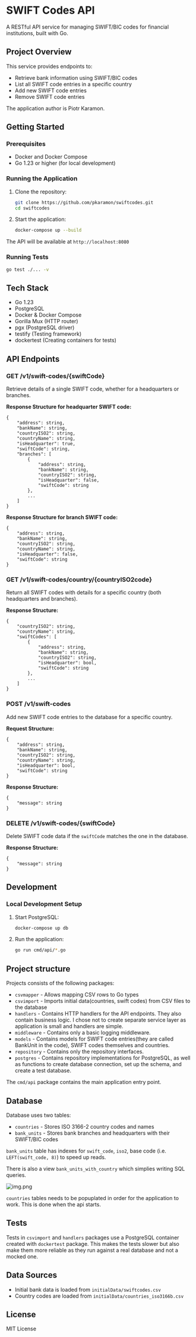 # SWIFT Codes API

A RESTful API service for managing SWIFT/BIC codes for financial institutions, built with Go.

## Project Overview

This service provides endpoints to:

- Retrieve bank information using SWIFT/BIC codes
- List all SWIFT code entries in a specific country
- Add new SWIFT code entries
- Remove SWIFT code entries

The application author is Piotr Karamon.

## Getting Started

### Prerequisites

- Docker and Docker Compose
- Go 1.23 or higher (for local development)

### Running the Application

1. Clone the repository:
    ```bash
    git clone https://github.com/pkaramon/swiftcodes.git
    cd swiftcodes
    ```

2. Start the application:
    ```bash
    docker-compose up --build
    ```

The API will be available at `http://localhost:8080`

### Running Tests

```bash
go test ./... -v
```

## Tech Stack

- Go 1.23
- PostgreSQL
- Docker & Docker Compose
- Gorilla Mux (HTTP router)
- pgx (PostgreSQL driver)
- testify (Testing framework)
- dockertest (Creating containers for tests)

## API Endpoints

### GET /v1/swift-codes/{swiftCode}

Retrieve details of a single SWIFT code, whether for a headquarters or branches.

**Response Structure for headquarter SWIFT code:**

```
{
    "address": string,
    "bankName": string,
    "countryISO2": string,
    "countryName": string,
    "isHeadquarter": true,
    "swiftCode": string,
    "branches": [
        {
            "address": string,
            "bankName": string,
            "countryISO2": string,
            "isHeadquarter": false,
            "swiftCode": string
        },
        ...
    ]
}
```

**Response Structure for branch SWIFT code:**

```
{
    "address": string,
    "bankName": string,
    "countryISO2": string,
    "countryName": string,
    "isHeadquarter": false,
    "swiftCode": string
}
```

### GET /v1/swift-codes/country/{countryISO2code}

Return all SWIFT codes with details for a specific country (both headquarters and branches).

**Response Structure:**

```
{
    "countryISO2": string,
    "countryName": string,
    "swiftCodes": [
        {
            "address": string,
            "bankName": string,
            "countryISO2": string,
            "isHeadquarter": bool,
            "swiftCode": string
        },
        ...
    ]
}
```

### POST /v1/swift-codes

Add new SWIFT code entries to the database for a specific country.

**Request Structure:**

```
{
    "address": string,
    "bankName": string,
    "countryISO2": string,
    "countryName": string,
    "isHeadquarter": bool,
    "swiftCode": string
}
```

**Response Structure:**

```
{
    "message": string
}
```

### DELETE /v1/swift-codes/{swiftCode}

Delete SWIFT code data if the `swiftCode` matches the one in the database.

**Response Structure:**

```
{
    "message": string
}
```

## Development

### Local Development Setup

1. Start PostgreSQL:
    ```bash
    docker-compose up db
    ```

2. Run the application:
    ```bash
    go run cmd/api/*.go
    ```

## Project structure 

Projects consists of the following packages:
- `csvmapper` - Allows mapping CSV rows to Go types
- `csvimport` - Imports initial data(countries, swift codes) from CSV files to the database
- `handlers` - Contains HTTP handlers for the API endpoints. They also contain business logic.
   I chose not to create separate service layer as application is small and handlers are simple.
- `middleware` - Contains only a basic logging middleware.
- `models` - Contains models for SWIFT code entries(they are called BankUnit in the code), SWIFT codes themselves and countries.
- `repository` - Contains only the repository interfaces.
- `postgres` - Contains repository implementations for PostgreSQL, as well as functions to create database connection, 
              set up the schema, and create a test database.

The `cmd/api` package contains the main application entry point.

## Database

Database uses two tables:

- `countries` - Stores ISO 3166-2 country codes and names
- `bank_units` - Stores bank branches and headquarters with their SWIFT/BIC codes

`bank_units` table has indexes for `swift_code`, `iso2`, base code (i.e. `LEFT(swift_code, 8)`) to
speed up reads.

There is also a view `bank_units_with_country` which simplies writing SQL queries.

![img.png](schema.png)

`countries` tables needs to be popuplated in order for the application to work. This is done when the api starts.

## Tests

Tests in `csvimport` and `handlers` packages use a PostgreSQL container created with `dockertest` package.
This makes the tests slower but also make them more reliable as they run against a real database and not a mocked one.


## Data Sources

- Initial bank data is loaded from `initialData/swiftcodes.csv`
- Country codes are loaded from `initialData/countries_iso3166b.csv`

## License

MIT License
